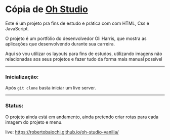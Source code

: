 # Cópia de [Oh Studio](https://oh.studio/)

Este é um projeto pra fins de estudo e prática com com HTML, Css e JavaScript.

O projeto é um portfólio do desenvolvedor Oli Harris, que mostra as aplicações que desenvolvendo durante sua carreira.

Aqui só vou utilizar os layouts para fins de estudos, utilizando imagens não relacionadas aos seus projetos e fazer tudo da forma mais manual possível

<hr>

### Inicialização:

Após `git clone` basta iniciar um live server.

<hr>

### Status:

O projeto ainda está em andamento, ainda pretendo criar rotas para cada imagem do projeto e menu.

live: https://robertobaiochi.github.io/oh-studio-vanilla/
